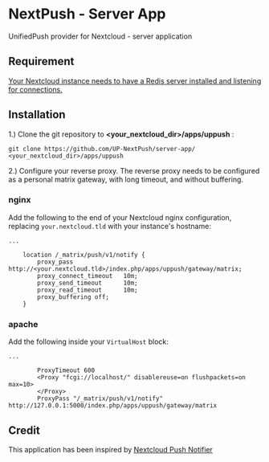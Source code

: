 # NextPush - Server App

UnifiedPush provider for Nextcloud - server application 

## Requirement

[Your Nextcloud instance needs to have a Redis server installed and listening for connections.](https://docs.nextcloud.com/server/latest/admin_manual/configuration_server/caching_configuration.html)

## Installation

1.) Clone the git repository to __<your_nextcloud_dir>/apps/uppush__ :

```
git clone https://github.com/UP-NextPush/server-app/ <your_nextcloud_dir>/apps/uppush
```

2.) Configure your reverse proxy.  The reverse proxy needs to be configured as a personal matrix gateway, with long timeout, and without buffering.

### nginx

Add the following to the end of your Nextcloud nginx configuration, replacing `your.nextcloud.tld` with your instance's hostname:

```
...

    location /_matrix/push/v1/notify {
        proxy_pass http://<your.nextcloud.tld>/index.php/apps/uppush/gateway/matrix;
        proxy_connect_timeout   10m;
        proxy_send_timeout      10m;
        proxy_read_timeout      10m;
        proxy_buffering off;
    }
```

### apache

Add the following inside your `VirtualHost` block: 

```
...

        ProxyTimeout 600
        <Proxy "fcgi://localhost/" disablereuse=on flushpackets=on max=10>
        </Proxy>
        ProxyPass "/_matrix/push/v1/notify" http://127.0.0.1:5000/index.php/apps/uppush/gateway/matrix
```



## Credit

This application has been inspired by [Nextcloud Push Notifier](https://gitlab.com/Nextcloud-Push/direct-push-proxy-v2)
